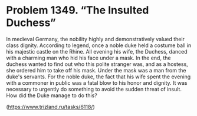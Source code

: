 # Problem 1349. “The Insulted Duchess”

In medieval Germany, the nobility highly and demonstratively valued their class dignity. According to legend, once a noble duke held a costume ball in his majestic castle on the Rhine. All evening his wife, the Duchess, danced with a charming man who hid his face under a mask. In the end, the duchess wanted to find out who this polite stranger was, and as a hostess, she ordered him to take off his mask. Under the mask was a man from the duke's servants. For the noble duke, the fact that his wife spent the evening with a commoner in public was a fatal blow to his honor and dignity. It was necessary to urgently do something to avoid the sudden threat of insult. How did the Duke manage to do this?

(https://www.trizland.ru/tasks/6118/)
